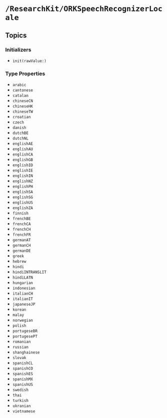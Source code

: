 # ``/ResearchKit/ORKSpeechRecognizerLocale``

<!-- The content below this line is auto-generated and is redundant. You should either incorporate it into your content above this line or delete it. -->

## Topics

### Initializers

- ``init(rawValue:)``

### Type Properties

- ``arabic``
- ``cantonese``
- ``catalan``
- ``chineseCN``
- ``chineseHK``
- ``chineseTW``
- ``croatian``
- ``czech``
- ``danish``
- ``dutchBE``
- ``dutchNL``
- ``englishAE``
- ``englishAU``
- ``englishCA``
- ``englishGB``
- ``englishID``
- ``englishIE``
- ``englishIN``
- ``englishNZ``
- ``englishPH``
- ``englishSA``
- ``englishSG``
- ``englishUS``
- ``englishZA``
- ``finnish``
- ``frenchBE``
- ``frenchCA``
- ``frenchCH``
- ``frenchFR``
- ``germanAT``
- ``germanCH``
- ``germanDE``
- ``greek``
- ``hebrew``
- ``hindi``
- ``hindiINTRANSLIT``
- ``hindiLATN``
- ``hungarian``
- ``indonesian``
- ``italianCH``
- ``italianIT``
- ``japaneseJP``
- ``korean``
- ``malay``
- ``norwegian``
- ``polish``
- ``portugeseBR``
- ``portugesePT``
- ``romanian``
- ``russian``
- ``shanghainese``
- ``slovak``
- ``spanishCL``
- ``spanishCO``
- ``spanishES``
- ``spanishMX``
- ``spanishUS``
- ``swedish``
- ``thai``
- ``turkish``
- ``ukranian``
- ``vietnamese``